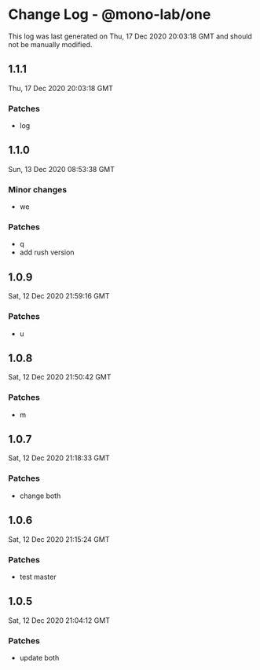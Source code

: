 # Change Log - @mono-lab/one

This log was last generated on Thu, 17 Dec 2020 20:03:18 GMT and should not be manually modified.

## 1.1.1
Thu, 17 Dec 2020 20:03:18 GMT

### Patches

- log

## 1.1.0
Sun, 13 Dec 2020 08:53:38 GMT

### Minor changes

- we

### Patches

- q
- add rush version

## 1.0.9
Sat, 12 Dec 2020 21:59:16 GMT

### Patches

- u

## 1.0.8
Sat, 12 Dec 2020 21:50:42 GMT

### Patches

- m

## 1.0.7
Sat, 12 Dec 2020 21:18:33 GMT

### Patches

- change both

## 1.0.6
Sat, 12 Dec 2020 21:15:24 GMT

### Patches

- test master

## 1.0.5
Sat, 12 Dec 2020 21:04:12 GMT

### Patches

- update both

